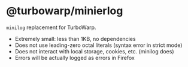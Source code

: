 # @turbowarp/minierlog

`minilog` replacement for TurboWarp.

 - Extremely small: less than 1KB, no dependencies
 - Does not use leading-zero octal literals (syntax error in strict mode)
 - Does not interact with local storage, cookies, etc. (minilog does)
 - Errors will be actually logged as errors in Firefox
